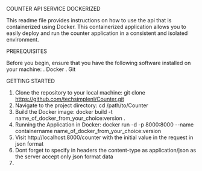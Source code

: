 COUNTER API SERVICE DOCKERIZED

This readme file provides instructions on how to use the api that is containerized using Docker. 
This containerized application allows you to easily deploy and run the counter application in a consistent and isolated environment.

PREREQUISITES

Before you begin, ensure that you have the following software installed on your machine:
. Docker
. Git

GETTING STARTED

1. Clone the repository to your local machine: git clone https://github.com/techsimplenl/Counter.git
2. Navigate to the project directory: cd /path/to/Counter
3. Build the Docker image: docker build -t name_of_docker_from_your_choice:version .
4. Running the Application in Docker: docker run -d -p 8000:8000 --name containername name_of_docker_from_your_choice:version
5. Visit http://localhost:8000/counter with the initial value in the request in json format
6. Dont forget to specify in headers the content-type as application/json as the server accept only json format data
7. 
